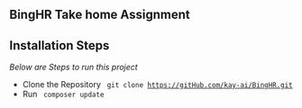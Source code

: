 ## BingHR Take home Assignment

## Installation Steps

<i> Below are Steps to run this project </i>

- Clone the Repository 
<code> git clone https://gitHub.com/kay-ai/BingHR.git </code>
- Run <code> composer update </code>
